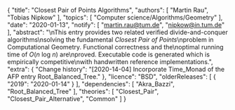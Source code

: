 {
    "title": "Closest Pair of Points Algorithms",
    "authors": [
        "Martin Rau",
        "Tobias Nipkow"
    ],
    "topics": [
        "Computer science/Algorithms/Geometry"
    ],
    "date": "2020-01-13",
    "notify": [
        "martin.rau@tum.de",
        "nipkow@in.tum.de"
    ],
    "abstract": "\nThis entry provides two related verified divide-and-conquer algorithms\nsolving the fundamental <em>Closest Pair of Points</em>\nproblem in Computational Geometry. Functional correctness and the\noptimal running time of <em>O</em>(<em>n</em> log <em>n</em>) are\nproved. Executable code is generated which is empirically competitive\nwith handwritten reference implementations.",
    "extra": {
        "Change history": "[2020-14-04] Incorporate Time_Monad of the AFP entry Root_Balanced_Tree."
    },
    "licence": "BSD",
    "olderReleases": [
        {
            "2019": "2020-01-14"
        }
    ],
    "dependencies": [
        "Akra_Bazzi",
        "Root_Balanced_Tree"
    ],
    "theories": [
        "Closest_Pair",
        "Closest_Pair_Alternative",
        "Common"
    ]
}
